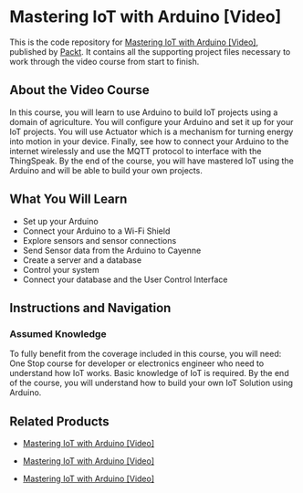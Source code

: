 # Mastering IoT with Arduino [Video]
This is the code repository for [Mastering IoT with Arduino [Video]](https://www.packtpub.com/hardware-and-creative/mastering-iot-arduino-video?utm_source=github&utm_medium=repository&utm_campaign=9781788474894), published by [Packt](https://www.packtpub.com/?utm_source=github). It contains all the supporting project files necessary to work through the video course from start to finish.
## About the Video Course
In this course, you will learn to use Arduino to build IoT projects using a domain of agriculture. You will configure your Arduino and set it up for your IoT projects. You will use Actuator which is a mechanism for turning energy into motion in your device. Finally, see how to connect your Arduino to the internet wirelessly and use the MQTT protocol to interface with the ThingSpeak. By the end of the course, you will have mastered IoT using the Arduino and will be able to build your own projects.

<H2>What You Will Learn</H2>
<DIV class=book-info-will-learn-text>
<UL>
<LI>Set up your Arduino 
<LI>Connect your Arduino to a Wi-Fi Shield 
<LI>Explore sensors and sensor connections 
<LI>Send Sensor data from the Arduino to Cayenne 
<LI>Create a server and a database 
<LI>Control your system 
<LI>Connect your database and the User Control Interface </LI></UL></DIV>

## Instructions and Navigation
### Assumed Knowledge
To fully benefit from the coverage included in this course, you will need:<br/>
One Stop course for developer or electronics engineer who need to understand how IoT works. Basic knowledge of IoT is required. By the end of the course, you will understand how to build your own IoT Solution using Arduino.



## Related Products
* [Mastering IoT with Arduino [Video]](https://www.packtpub.com/hardware-and-creative/mastering-iot-arduino-video?utm_source=github&utm_medium=repository&utm_campaign=9781788474894)

* [Mastering IoT with Arduino [Video]](https://www.packtpub.com/hardware-and-creative/mastering-iot-arduino-video?utm_source=github&utm_medium=repository&utm_campaign=9781788474894)

* [Mastering IoT with Arduino [Video]](https://www.packtpub.com/hardware-and-creative/mastering-iot-arduino-video?utm_source=github&utm_medium=repository&utm_campaign=9781788474894)

